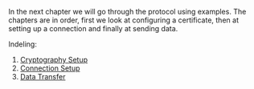 In the next chapter we will go through the protocol using examples. 
The chapters are in order, first we look at configuring a certificate, then at setting up a connection and finally at sending data. 

Indeling:
1. [Cryptography Setup](certificate.md)
2. [Connection Setup](set-up-connection.md)
3. [Data Transfer](data-transfer.md)